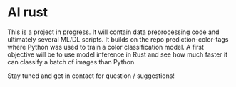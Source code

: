 # AI rust

This is a project in progress. It will contain data preprocessing code and ultimately several ML/DL scripts. 
It builds on the repo prediction-color-tags where Python was used to train a color classification model.
A first objective will be to use model inference in Rust and see how much faster it can classify a batch of images than Python.

Stay tuned and get in contact for question / suggestions!
